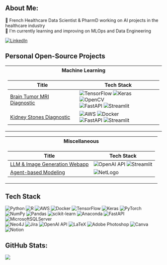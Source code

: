 ## About Me:
💊 French Healthcare Data Scientist & PharmD working on AI projects in the healthcare industry<br>
🌱 I'm currently learning and improving on MLOps and Data Engineering

[![LinkedIn](https://img.shields.io/badge/LinkedIn-%230077B5.svg?logo=linkedin&logoColor=white)](https://linkedin.com/in/timdangeon) 

## Personal Open-Source Projects
<table>
<tr><th>Machine Learning</th></tr>
<tr><td>

|Title | Tech Stack|
|--|--|
| [Brain Tumor MRI Diagnostic](https://github.com/timdgn/MRI_Brain_Tumor_Detection) | ![TensorFlow](https://img.shields.io/badge/TF-black?style=flat-square&logo=tensorflow) ![Keras](https://img.shields.io/badge/Keras-black?style=flat-square&logo=Keras) ![OpenCV](https://img.shields.io/badge/OpenCV-black?style=flat-square&logo=opencv) <br> ![FastAPI](https://img.shields.io/badge/FastAPI-black?style=flat-square&logo=fastapi) ![Streamlit](https://img.shields.io/badge/Streamlit-black?style=flat-square&logo=Streamlit)|
| [Kidney Stones Diagnostic](https://github.com/timdgn/Kidney_Stones_Classification) | ![AWS](https://img.shields.io/badge/AWS-black?style=flat-square&logo=amazonaws) ![Docker](https://img.shields.io/badge/Docker-black?style=flat-square&logo=docker) <br> ![FastAPI](https://img.shields.io/badge/FastAPI-black?style=flat-square&logo=fastapi) ![Streamlit](https://img.shields.io/badge/Streamlit-black?style=flat-square&logo=Streamlit)|

</td></tr> </table>

<table>
<tr><th>Miscellaneous</th></tr>
<tr><td>

|Title | Tech Stack|
|--|--|
| [LLM & Image Generation Webapp](https://github.com/timdgn/LLM_webapp) | ![OpenAI API](https://img.shields.io/badge/OpenAI-black?style=flat-square&logo=openai&logoColor=white) ![Streamlit](https://img.shields.io/badge/Streamlit-black?style=flat-square&logo=Streamlit) |
| [Agent-based Modeling](https://github.com/timdgn/Agent-based-Modeling) | ![NetLogo](https://img.shields.io/badge/Net-Logo-black?style=flat-square)|


</td></tr> </table>

## Tech Stack
![Python](https://img.shields.io/badge/python-3670A0?style=for-the-badge&logo=python&logoColor=ffdd54) ![R](https://img.shields.io/badge/r-%23276DC3.svg?style=for-the-badge&logo=r&logoColor=white) ![AWS](https://img.shields.io/badge/AWS-%23FF9900.svg?style=for-the-badge&logo=amazon-aws&logoColor=white) ![Docker](https://img.shields.io/badge/docker-%230db7ed.svg?style=for-the-badge&logo=docker&logoColor=white) ![TensorFlow](https://img.shields.io/badge/TensorFlow-%23FF6F00.svg?style=for-the-badge&logo=TensorFlow&logoColor=white) ![Keras](https://img.shields.io/badge/Keras-%23D00000.svg?style=for-the-badge&logo=Keras&logoColor=white) ![PyTorch](https://img.shields.io/badge/PyTorch-%23EE4C2C.svg?style=for-the-badge&logo=PyTorch&logoColor=white) <br> ![NumPy](https://img.shields.io/badge/numpy-%23013243.svg?style=for-the-badge&logo=numpy&logoColor=white) ![Pandas](https://img.shields.io/badge/pandas-%23150458.svg?style=for-the-badge&logo=pandas&logoColor=white) ![scikit-learn](https://img.shields.io/badge/scikit--learn-%23F7931E.svg?style=for-the-badge&logo=scikit-learn&logoColor=white) ![Anaconda](https://img.shields.io/badge/Anaconda-%2344A833.svg?style=for-the-badge&logo=anaconda&logoColor=white) ![FastAPI](https://img.shields.io/badge/FastAPI-005571?style=for-the-badge&logo=fastapi) ![MicrosoftSQLServer](https://img.shields.io/badge/Microsoft%20SQL%20Sever-CC2927?style=for-the-badge&logo=microsoft%20sql%20server&logoColor=white) <br> ![Neo4J](https://img.shields.io/badge/Neo4j-008CC1?style=for-the-badge&logo=neo4j&logoColor=white) ![Jira](https://img.shields.io/badge/jira-%230A0FFF.svg?style=for-the-badge&logo=jira&logoColor=white) ![OpenAI API](https://img.shields.io/badge/OpenAI-%23412991?style=for-the-badge&logo=openai&logoColor=white) ![LaTeX](https://img.shields.io/badge/latex-%23008080.svg?style=for-the-badge&logo=latex&logoColor=white) ![Adobe Photoshop](https://img.shields.io/badge/adobephotoshop-%2331A8FF.svg?style=for-the-badge&logo=adobephotoshop&logoColor=white) ![Canva](https://img.shields.io/badge/Canva-%2300C4CC.svg?style=for-the-badge&logo=Canva&logoColor=white) ![Notion](https://img.shields.io/badge/Notion-%23000000.svg?style=for-the-badge&logo=notion&logoColor=white)

## GitHub Stats:
![](https://github-readme-streak-stats.herokuapp.com/?user=timdgn&theme=chartreuse-dark&hide_border=false)<br/>
